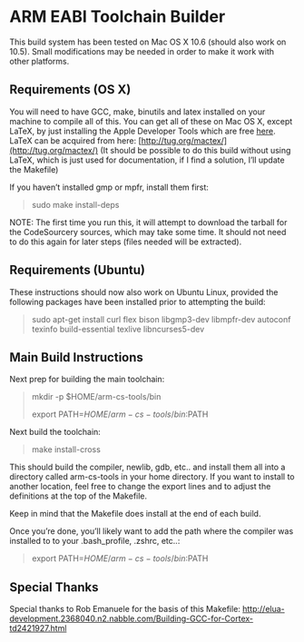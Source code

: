 ARM EABI Toolchain Builder
==========================

This build system has been tested on Mac OS X 10.6 (should also work on 10.5).
Small modifications may be needed in order to make it work with other
platforms.

Requirements (OS X)
-------------------

You will need to have GCC, make, binutils and latex installed on your machine
to compile all of this. You can get all of these on Mac OS X, except LaTeX, by
just installing the Apple Developer Tools which are free
[here](http://developer.apple.com/Tools/). LaTeX can be acquired from here:
[http://tug.org/mactex/](http://tug.org/mactex/) (It should be possible to do
this build without using LaTeX, which is just used for documentation, if I
find a solution, I’ll update the Makefile)

If you haven’t installed gmp or mpfr, install them first:

> sudo make install-deps

NOTE: The first time you run this, it will attempt to download the tarball for
the CodeSourcery sources, which may take some time. It should not need to do
this again for later steps (files needed will be extracted).


Requirements (Ubuntu)
---------------------

These instructions should now also work on Ubuntu Linux, provided the following packages have been installed prior to attempting the build:

> sudo apt-get install curl flex bison libgmp3-dev libmpfr-dev autoconf texinfo build-essential texlive libncurses5-dev


Main Build Instructions
-----------------------

Next prep for building the main toolchain:

> mkdir -p $HOME/arm-cs-tools/bin
>
> export PATH=$HOME/arm-cs-tools/bin:$PATH

Next build the toolchain:

> make install-cross

This should build the compiler, newlib, gdb, etc.. and install them all into a
directory called arm-cs-tools in your home directory. If you want to install
to another location, feel free to change the export lines and to adjust the
definitions at the top of the Makefile.

Keep in mind that the Makefile does install at the end of each build.

Once you’re done, you’ll likely want to add the path where the compiler was
installed to to your .bash_profile, .zshrc, etc..:

> export PATH=$HOME/arm-cs-tools/bin:$PATH

Special Thanks
--------------

Special thanks to Rob Emanuele for the basis of this Makefile:
http://elua-development.2368040.n2.nabble.com/Building-GCC-for-Cortex-td2421927.html

